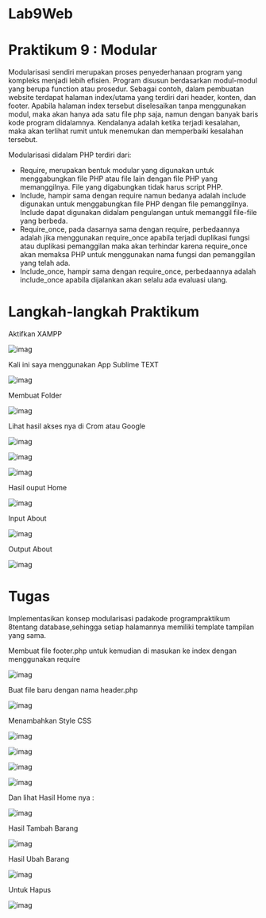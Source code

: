 # Lab9Web
# Praktikum 9 : Modular
Modularisasi sendiri merupakan proses penyederhanaan program yang kompleks menjadi lebih efisien. Program disusun berdasarkan modul-modul yang berupa function atau prosedur.
Sebagai contoh, dalam pembuatan website terdapat halaman index/utama yang terdiri dari header, konten, dan footer. Apabila halaman index tersebut diselesaikan tanpa menggunakan modul, maka akan hanya ada satu file php saja, namun dengan banyak baris kode program didalamnya. Kendalanya adalah ketika terjadi kesalahan, maka akan terlihat rumit untuk menemukan dan memperbaiki kesalahan tersebut.

Modularisasi didalam PHP terdiri dari:

- Require, merupakan bentuk modular yang digunakan untuk menggabungkan file PHP atau file lain dengan file PHP yang memanggilnya. File yang digabungkan tidak harus script PHP.
- Include, hampir sama dengan require namun bedanya adalah include digunakan untuk menggabungkan file PHP dengan file pemanggilnya. Include dapat digunakan didalam pengulangan untuk memanggil file-file yang berbeda.
- Require_once, pada dasarnya sama dengan require, perbedaannya adalah jika menggunakan require_once apabila terjadi duplikasi fungsi atau duplikasi pemanggilan maka akan terhindar karena require_once akan memaksa PHP untuk menggunakan nama fungsi dan pemanggilan yang telah ada.
- Include_once, hampir sama dengan require_once, perbedaannya adalah include_once apabila dijalankan akan selalu ada evaluasi ulang.

# Langkah-langkah Praktikum

Aktifkan XAMPP

![imag](https://github.com/fdlhrauf/Lab9Web/blob/main/foto/xampp.JPG)

Kali ini saya menggunakan App Sublime TEXT

![imag](https://github.com/fdlhrauf/Lab9Web/blob/main/foto/sublime.JPG)

Membuat Folder

![imag](https://github.com/fdlhrauf/Lab9Web/blob/main/foto/file.JPG)

Lihat hasil akses nya di Crom atau Google

![imag](https://github.com/fdlhrauf/Lab9Web/blob/main/foto/indexof.JPG)

![imag](https://github.com/fdlhrauf/Lab9Web/blob/main/foto/header2.JPG)

![imag](https://github.com/fdlhrauf/Lab9Web/blob/main/foto/home1.JPG)

Hasil ouput Home

![imag](https://github.com/fdlhrauf/Lab9Web/blob/main/foto/home.JPG)

Input About

![imag](https://github.com/fdlhrauf/Lab9Web/blob/main/foto/about1.JPG)

Output About

![imag](https://github.com/fdlhrauf/Lab9Web/blob/main/foto/about.JPG)

# Tugas

Implementasikan konsep modularisasi padakode programpraktikum 8tentang database,sehingga setiap halamannya memiliki template tampilan yang sama.

Membuat file footer.php untuk kemudian di masukan ke index dengan menggunakan require

![imag](https://github.com/fdlhrauf/Lab9Web/blob/main/lab9php/foto/footer1.JPG)

Buat file baru dengan nama header.php

![imag](https://github.com/fdlhrauf/Lab9Web/blob/main/lab9php/foto/header1.JPG)

Menambahkan Style CSS

![imag](https://github.com/fdlhrauf/Lab9Web/blob/main/lab9php/foto/stylecss1.JPG)

![imag](https://github.com/fdlhrauf/Lab9Web/blob/main/lab9php/foto/stylecss2.JPG)

![imag](https://github.com/fdlhrauf/Lab9Web/blob/main/lab9php/foto/stylecss3.JPG)

![imag](https://github.com/fdlhrauf/Lab9Web/blob/main/lab9php/foto/stylecss4.JPG)

Dan lihat Hasil Home nya :

![imag](https://github.com/fdlhrauf/Lab9Web/blob/main/lab9php/foto/home3.JPG)

Hasil Tambah Barang

![imag](https://github.com/fdlhrauf/Lab9Web/blob/main/lab9php/foto/tambah4.JPG)

Hasil Ubah Barang

![imag](https://github.com/fdlhrauf/Lab9Web/blob/main/lab9php/foto/ubah5.JPG)

Untuk Hapus

![imag](https://github.com/fdlhrauf/Lab9Web/blob/main/lab9php/foto/hapus2.JPG)
